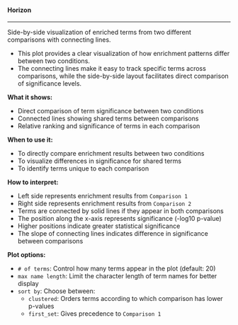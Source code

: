 #### Horizon
------------

Side-by-side visualization of enriched terms from two different comparisons with connecting lines.
- This plot provides a clear visualization of how enrichment patterns differ between two conditions.
- The connecting lines make it easy to track specific terms across comparisons, while the side-by-side layout facilitates direct comparison of significance levels.

**What it shows:**
- Direct comparison of term significance between two conditions
- Connected lines showing shared terms between comparisons
- Relative ranking and significance of terms in each comparison

**When to use it:**
- To directly compare enrichment results between two conditions
- To visualize differences in significance for shared terms
- To identify terms unique to each comparison

**How to interpret:**
- Left side represents enrichment results from `Comparison 1`
- Right side represents enrichment results from `Comparison 2`
- Terms are connected by solid lines if they appear in both comparisons
- The position along the x-axis represents significance (-log10 p-value)
- Higher positions indicate greater statistical significance
- The slope of connecting lines indicates difference in significance between comparisons

**Plot options:**
- `# of terms`: Control how many terms appear in the plot (default: 20)
- `max name length`: Limit the character length of term names for better display
- `sort by`: Choose between:
  - `clustered`: Orders terms according to which comparison has lower p-values
  - `first_set`: Gives precedence to `Comparison 1`
